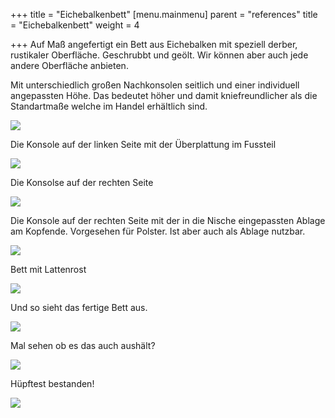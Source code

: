 +++
title = "Eichebalkenbett"
[menu.mainmenu]
parent = "references"
title = "Eichebalkenbett"
weight = 4

+++
Auf Maß angefertigt ein Bett aus Eichebalken mit speziell derber, rustikaler Oberfläche. Geschrubbt und geölt. Wir können aber auch jede andere Oberfläche anbieten.

  
Mit unterschiedlich großen Nachkonsolen seitlich und einer individuell angepassten Höhe. Das bedeutet höher und damit kniefreundlicher als die Standartmaße welche im Handel erhältlich sind.

![](/img/eichenbett/20170802_113400.jpg)

Die Konsole auf der linken Seite mit der Überplattung im Fussteil

![](/img/eichenbett/20170802_113454.jpg)

Die Konsolse auf der rechten Seite

![](/img/eichenbett/20170802_113520.jpg)

Die Konsole auf der rechten Seite mit der in die Nische eingepassten Ablage am Kopfende. Vorgesehen für Polster. Ist aber auch als Ablage nutzbar.

![](/img/eichenbett/20170802_113555.jpg)

Bett mit Lattenrost

![](/img/eichenbett/IMG-20170802-WA0010.jpg)

Und so sieht das fertige Bett aus.

![](/img/eichenbett/IMG-20170802-WA0014(1).jpg)

Mal sehen ob es das auch aushält?

![](/img/eichenbett/IMG-20170802-WA0022.jpg)

Hüpftest bestanden!

![](/img/eichenbett/IMG-20170802-WA0023.jpg)